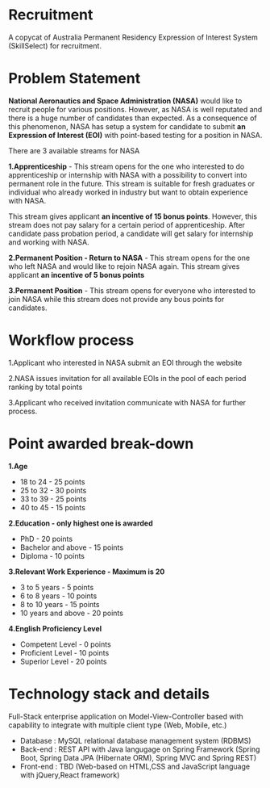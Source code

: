 # Recruitment
A copycat of Australia Permanent Residency Expression of Interest System (SkillSelect) for recruitment.
# Problem Statement
**National Aeronautics and Space Administration (NASA)** would like to recruit people for various positions. However, as NASA is well reputated and there is a huge number of candidates than expected. As a consequence of this phenomenon, NASA has setup a system for candidate to submit **an Expression of Interest (EOI)** with point-based testing for a position in NASA.

There are 3 available streams for NASA

  **1.Apprenticeship** - This stream opens for the one who interested to do apprenticeship or internship with NASA with a possibility to convert into permanent role in the future. This stream is suitable for fresh graduates or individual who already worked in industry but want to obtain experience with NASA. 
  
  This stream gives applicant **an incentive of 15 bonus points**. However, this stream does not pay salary for a certain period of apprenticeship. After candidate pass probation period, a candidate will get salary for internship and working with NASA. 
  
  **2.Permanent Position - Return to NASA** - This stream opens for the one who left NASA and would like to rejoin NASA again. This stream gives applicant **an incentive of 5 bonus points**
  
  **3.Permanent Position** - This stream opens for everyone who interested to join NASA while this stream does not provide any bous points for candidates.
# Workflow process
1.Applicant who interested in NASA submit an EOI through the website

2.NASA issues invitation for all available EOIs in the pool of each period ranking by total points

3.Applicant who received invitation communicate with NASA for further process.
# Point awarded break-down
**1.Age**

- 18 to 24 - 25 points
- 25 to 32 - 30 points
- 33 to 39 - 25 points
- 40 to 45 - 15 points

**2.Education - only highest one is awarded**

- PhD - 20 points
- Bachelor and above - 15 points
- Diploma - 10 points

**3.Relevant Work Experience - Maximum is 20**

- 3 to 5 years - 5 points
- 6 to 8 years - 10 points
- 8 to 10 years - 15 points
- 10 years and above - 20 points

**4.English Proficiency Level**

- Competent Level - 0 points
- Proficient Level - 10 points
- Superior Level - 20 points

# Technology stack and details
Full-Stack enterprise application on Model-View-Controller based with capability to integrate with multiple client type (Web, Mobile, etc.)

* Database : MySQL relational database management system (RDBMS)
* Back-end : REST API with Java langugage on Spring Framework (Spring Boot, Spring Data JPA (Hibernate ORM), Spring MVC and Spring REST)
* Front-end : TBD (Web-based on HTML,CSS and JavaScript language with jQuery,React framework)
